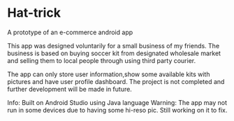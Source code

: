# Hat-trick
 A prototype of an e-commerce android app
 
 This app was designed voluntarily for a small business of my friends. The business is based on buying soccer kit from designated wholesale market and selling them to local people through using third party courier. 
 
 The app can only store user information,show some available kits with pictures and have user profile dashboard. The project is not completed and further development will be made in future. 

Info: 
Built on Android Studio using Java language 
Warning: 
The app may not run in some devices due to having some hi-reso pic. Still working on it to fix. 
